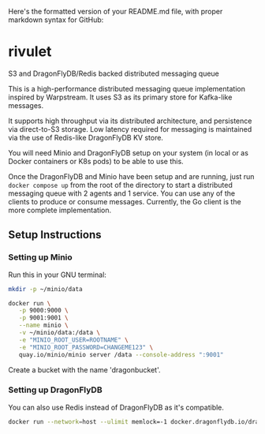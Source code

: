 Here's the formatted version of your README.md file, with proper markdown syntax for GitHub:

# rivulet

S3 and DragonFlyDB/Redis backed distributed messaging queue

This is a high-performance distributed messaging queue implementation inspired by Warpstream. It uses S3 as its primary store for Kafka-like messages.

It supports high throughput via its distributed architecture, and persistence via direct-to-S3 storage. Low latency required for messaging is maintained via the use of Redis-like DragonFlyDB KV store. 

You will need Minio and DragonFlyDB setup on your system (in local or as Docker containers or K8s pods) to be able to use this. 

Once the DragonFlyDB and Minio have been setup and are running, just run `docker compose up` from the root of the directory to start a distributed messaging queue with 2 agents and 1 service. You can use any of the clients to produce or consume messages. Currently, the Go client is the more complete implementation.

## Setup Instructions

### Setting up Minio

Run this in your GNU terminal:

```bash
mkdir -p ~/minio/data

docker run \
   -p 9000:9000 \
   -p 9001:9001 \
   --name minio \
   -v ~/minio/data:/data \
   -e "MINIO_ROOT_USER=ROOTNAME" \
   -e "MINIO_ROOT_PASSWORD=CHANGEME123" \
   quay.io/minio/minio server /data --console-address ":9001"
```

Create a bucket with the name 'dragonbucket'.

### Setting up DragonFlyDB

You can also use Redis instead of DragonFlyDB as it's compatible.

```bash
docker run --network=host --ulimit memlock=-1 docker.dragonflydb.io/dragonflydb/dragonfly
```
